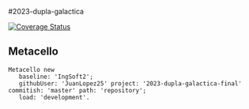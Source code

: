 #2023-dupla-galactica

[![Coverage Status](https://coveralls.io/repos/github/JuanLopez25/2023-dupla-galactica-final/badge.svg)](https://coveralls.io/github/JuanLopez25/2023-dupla-galactica-final)

## Metacello

```smalltalk
Metacello new
   baseline: 'IngSoft2';
   githubUser: 'JuanLopez25' project: '2023-dupla-galactica-final' commitish: 'master' path: 'repository';
   load: 'development'.
```
